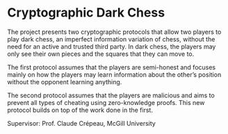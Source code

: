 # Cryptographic Dark Chess

The project presents two cryptographic protocols that allow two players
to play dark chess, an imperfect information variation of chess, without
the need for an active and trusted third party. In dark chess, the players
may only see their own pieces and the squares that they can move to.

The first protocol assumes that the players are semi-honest and focuses
mainly on how the players may learn information about the other’s position
without the opponent learning anything.

The second protocol assumes that the players are malicious and aims to
prevent all types of cheating using zero-knowledge proofs. This new protocol builds on top of the work done in the first.

Supervisor: Prof. Claude Crépeau, McGill University
